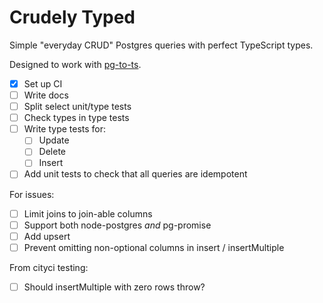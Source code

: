 # Crudely Typed

Simple "everyday CRUD" Postgres queries with perfect TypeScript types.

Designed to work with [pg-to-ts][].

- [x] Set up CI
- [ ] Write docs
- [ ] Split select unit/type tests
- [ ] Check types in type tests
- [ ] Write type tests for:
  - [ ] Update
  - [ ] Delete
  - [ ] Insert
- [ ] Add unit tests to check that all queries are idempotent

For issues:

- [ ] Limit joins to join-able columns
- [ ] Support both node-postgres _and_ pg-promise
- [ ] Add upsert
- [ ] Prevent omitting non-optional columns in insert / insertMultiple

From cityci testing:

- [ ] Should insertMultiple with zero rows throw?

[pg-to-ts]: https://github.com/danvk/pg-to-ts
